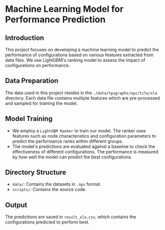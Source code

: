# Machine Learning Model for Performance Prediction

## Introduction
This project focuses on developing a machine learning model to predict the performance of configurations based on various features extracted from data files. We use LightGBM's ranking model to assess the impact of configurations on performance.

## Data Preparation
The data used in this project resides in the `./data/tpugraphs/npz/tile/xla` directory. Each data file contains multiple features which are pre-processed and sampled for training the model.

## Model Training
* We employ a `LightGBM Ranker` to train our model. The ranker uses features such as node characteristics and configuration parameters to predict the performance ranks within different groups.
* The model's predictions are evaluated against a baseline to check the effectiveness of different configurations. The performance is measured by how well the model can predict the best configurations.

## Directory Structure
- `data/`: Contains the datasets in `.npz` format.
- `scripts/`: Contains the source code.

## Output
The predictions are saved in `result_xla.csv`, which contains the configurations predicted to perform best.
